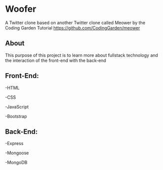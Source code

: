 # Woofer

A Twitter clone based on another Twitter clone called Meower by the Coding Garden Tutorial
https://github.com/CodingGarden/meower

## About 

This purpose of this project is to learn more about fullstack technology and the interaction of the front-end with the back-end

## Front-End:

 -HTML

 -CSS

 -JavaScript

 -Bootstrap
 ## Back-End:

 -Express

 -Mongoose

 -MongoDB

